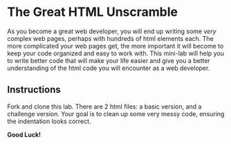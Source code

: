 # The Great HTML Unscramble

As you become a great web developer, you will end up writing some *very* complex web pages, perhaps with hundreds of html elements each. The more complicated your web pages get, the more important it will become to keep your code organized and easy to work with. This mini-lab will help you to write better code that will make your life easier and give you a better understanding of the html code you will encounter as a web developer.

## Instructions

Fork and clone this lab. There are 2 html files: a basic version, and a challenge version. Your goal is to clean up some very messy code, ensuring the indentation looks correct.

**Good Luck!**
